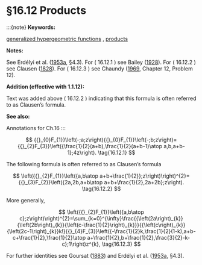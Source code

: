 # §16.12 Products

:::{note}
**Keywords:**

[generalized hypergeometric functions](http://dlmf.nist.gov/search/search?q=generalized%20hypergeometric%20functions) , [products](http://dlmf.nist.gov/search/search?q=products)

**Notes:**

See Erdélyi et al. ([1953a](./bib/E.html#bib751 "Higher Transcendental Functions. Vol. I"), §4.3). For ( 16.12.1 ) see Bailey ([1928](./bib/B.html#bib173 "Products of generalized hypergeometric series")). For ( 16.12.2 ) see Clausen ([1828](./bib/C.html#bib520 "Über die Fälle, wenn die Reihe von der Form = y + 1 ⁢ ⋅ α 1 β γ x ⁢ ⋅ + ⋅ α α 1 ⋅ 1 2 + ⋅ β β 1 + ⋅ γ γ 1 x 2 + etc. ein Quadrat von der Form = z + 1 ⁢ ⋅ α ′ 1 β ′ γ ′ δ ′ ϵ ′ x ⁢ ⋅ + ⋅ α ′ α ′ 1 ⋅ 1 2 + ⋅ β ′ β ′ 1 + ⋅ γ ′ γ ′ 1 + ⋅ δ ′ δ ′ 1 + ⋅ ϵ ′ ϵ ′ 1 x 2 + etc. hat")). For ( 16.12.3 ) see Chaundy ([1969](./bib/C.html#bib473 "Elementary Differential Equations"), Chapter 12, Problem 12).

**Addition (effective with 1.1.12):**

Text was added above ( 16.12.2 ) indicating that this formula is often referred to as Clausen’s formula.

**See also:**

Annotations for Ch.16
:::


<a id="E1"></a>
$$
{{}_{0}F_{1}}\left(-;a;z\right){{}_{0}F_{1}}\left(-;b;z\right)={{}_{2}F_{3}}\left({\frac{1}{2}(a+b),\frac{1}{2}(a+b-1)\atop a,b,a+b-1};4z\right). \tag{16.12.1}
$$

The following formula is often referred to as Clausen’s formula


<a id="E2"></a>
$$
\left({{}_{2}F_{1}}\left({a,b\atop a+b+\frac{1}{2}};z\right)\right)^{2}={{}_{3}F_{2}}\left({2a,2b,a+b\atop a+b+\frac{1}{2},2a+2b};z\right). \tag{16.12.2}
$$

More generally,


<a id="E3"></a>
$$
\left({{}_{2}F_{1}}\left({a,b\atop c};z\right)\right)^{2}=\sum_{k=0}^{\infty}\frac{{\left(2a\right)_{k}}{\left(2b\right)_{k}}{\left(c-\frac{1}{2}\right)_{k}}}{{\left(c\right)_{k}}{\left(2c-1\right)_{k}}k!}{{}_{4}F_{3}}\left({-\frac{1}{2}k,\frac{1}{2}(1-k),a+b-c+\frac{1}{2},\frac{1}{2}\atop a+\frac{1}{2},b+\frac{1}{2},\frac{3}{2}-k-c};1\right)z^{k}, \tag{16.12.3}
$$

For further identities see Goursat ([1883](./bib/G.html#bib968 "Mémoire sur les fonctions hypergéométriques d’ordre supérieur")) and Erdélyi et al. ([1953a](./bib/E.html#bib751 "Higher Transcendental Functions. Vol. I"), §4.3).
